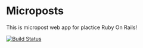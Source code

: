 Microposts
============
This is micropost web app for plactice Ruby On Rails!

[![Build Status](https://travis-ci.org/hiroraba/microposts.png?branch=master)](https://travis-ci.org/hiroraba/microposts)
